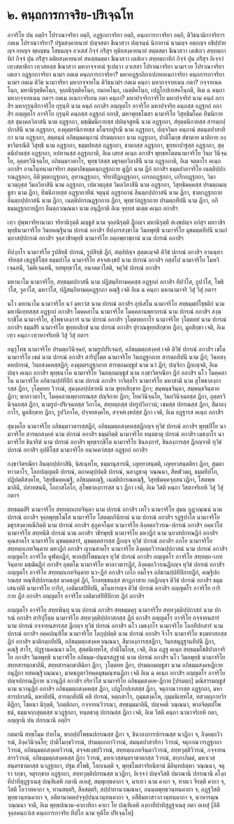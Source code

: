 <h1>๒. คนฺถการกาจริย-ปริเจฺฉโท</h1>
<p>อาจริโย ปน อตฺถิฯ โปราณาจริยา อตฺถิ, อฎฺฐกถาจริยา อตฺถิ, คนฺถการกาจริยา อตฺถิ, ติวิธนามิกาจริยาฯ กตเม โปราณาจริยา? ปฐมสงฺคายนายํ ปญฺจสตา ขีณาสวา ปญฺจนฺนํ นิกายานํ นามญฺจ อตฺถญฺจ อธิปฺปายญฺจ ยทญฺจ พฺยญฺชน โสธนญฺจ อวเสสํ กิจฺจํ กริํสุฯ ทุติยสงฺคายนายํ สตฺตสตา ขีณาสวา เตสํเยว สทฺทตฺถาทิกํ กิจฺจํ ปุน กริํสุฯ ตติยสงฺคายนายํ สหสฺสมตฺตา ขีณาสวา เตสํเยว สทฺทตฺถาทิกํ กิจฺจํ ปุน กริํสุฯ อิเจฺจวํ เทฺวสตาธิกา เทฺวสหสฺส ขีณาสวา มหากจฺจายนํ ฐเปตฺวา อวเสสา โปราณาจริยา นามฯ เย โปราณาจริยา เตเยว อฎฺฐกถาจริยา นามฯ กตเม คนฺถการกาจริยา? มหาอฎฺฐกถิกาเปภทอเนกาจริยา คนฺถการกาจริยา นามฯ กตเม ติวิธ นามาจริยา มหากจฺจายโน ติวิธนามํฯ กตเม คนฺถา มหากจฺจายเนน กตา? กจฺจายนคโนฺถ, มหานิรุตฺติคโนฺถ, จุลฺลนิรุตฺติคโนฺถ, ยมกคโนฺถ, เนตฺติคโนฺถ, เปฎโกปเทสคโนฺถติ, อิเม ฉ คนฺถา มหากจฺจายเนน กตาฯ กตเม อเนกาจริเยน กตา คนฺถา? มหาปจฺจริกาจริโย มหาปจฺจริยํ นาม คนฺถํ อกาสิฯ มหากุรุนฺทิกาจริโย กุรุนฺทิ นาม คนฺถํ อกาสิฯ อญฺญตโร อาจริโย มหาปจฺจริย คนฺถสฺส อฎฺฐกถํ อกาสิฯ อญฺญตโร อาจริโย กุรุนฺทิ คนฺถสฺส อฎฺฐกถํ อกาสิ, มหาพุทฺธโฆสา นามจริโย วิสุทฺธิมโคฺค ทีฆนิกายสฺส สุมงฺคลวิลาสนิ นาม อฎฺฐกถา, มชฺฌิมนิกายสฺส ปปญฺจสูทนี นาม อฎฺฐกถา, สํยุตฺตนิกายสฺส สารตฺถปฺปกาสินี นาม อฎฺฐกถา, องฺคุตฺตรนิกายสฺส มโนรถปูรณี นาม อฎฺฐกถา, ปญฺจวินย คนฺถานํ สมนฺตปาสาทิกา นาม อฎฺฐกถา, สตฺตนฺนํ อภิธมฺมคนฺถานํ ปรมตฺถกถา นาม อฎฺฐกถา, ปาติโมกฺข สํขาตาย มาติกาย กงฺขาวิตรณีติ วิสุทฺธิ นาม อฎฺฐกถา, ธมฺมปทสฺส อฎฺฐกถา, ชาตกสฺส อฎฺฐกถา, ขุทฺทกปาฐสฺส อฎฺฐกถา, สุตฺตนิปาตสฺส อฎฺฐกถา, อปทานสฺส อฎฺฐกถาติ, อิเม เตรส คเนฺถ อกาสิฯ พุทฺธทโตฺตนามาจริโย วินย วินิจฺฉโย, อุตฺตรวินิจฺฉโย, อภิธมฺมาวตาโร, พุทฺธวํสสฺส มธุรตฺถวิลาสินี นาม อฎฺฐกถาติ, อิเม จตฺตาโร คเนฺถ อกาสิฯ อานโนฺทนามาจริยา สตฺตาภิธมฺมคนฺถฎฺฐกถาย มูฎีกํ นาม ฎีกํ อกาสิฯ ธมฺมปาลาจริโย เนตฺติปฺปกรณฎฺฐกถา, อิติวุตฺตกฎฺฐกถา, อุทานฎฺฐกถา, จริยาปิฎกฎฺฐกถา, เถรกถฎฺฐกถา, เถรีกถฎฺฐกถา, วิมานวตฺถุสฺส วิมลวิลาสินิ นาม อฎฺฐกถา, เปตวตฺถุสฺส วิมลวิลาสินิ นาม อฎฺฐกถา, วิสุทฺธิมคฺคสฺส ปรมตฺถมญฺชูสา นาม ฎีกา, ทีฆนิกายสฺส อฎฺฐกถาทีนํ จตุนฺนํ อฎฺฐกถานํ ลีนตฺถปฺปกาสนิ นาม ฎีกา, ชาตกฎฺฐกถาย ลีนตฺถปฺปกาสนิ นาม ฎีกา, เนตฺติปกรณฎฺฐกถาย ฎีกา, พุทฺธวํสฎฺฐกถาย ปรมตฺถทีปนี นาม ฎีกา, อภิธมฺมฎฺฐกถายฎีกา ลีนตฺถวณฺณนา นาม อนุฎีกาติ อิเม จุทฺทส มเตฺต คเนฺถ อกาสิฯ</p>


<p>เทฺว ปุพฺพาจริยานามา จริยานิรุตฺติ มญฺชูสํ นาม จุลฺลนิรุตฺติ ฎีกญฺจ มหานิรุตฺติ สเงฺขปญฺจ อกํสุฯ มหาวชิรพุทฺธินามาจริโย วินยคณฺฐินาม ปกรณํ อกาสิฯ ทีปงฺกรสงฺขาโต วิมลพุทฺธิ นามาจริโย มุขมตฺตทีปนี นามกํ นฺยาสปฺปกรณํ อกาสิฯ จุลฺลวชิรพุทฺธิ นามาจริโย อตฺถพฺยาขฺยานํ นาม ปกรณํ อกาสิฯ</p>


<p>ทีปงฺกโร นามาจริโย รูปสิทฺธิ ปกรณํ, รูปสิทฺธิ ฎีกํ, สมฺปปญฺจ สุตฺตเญฺจติ ติวิธํ ปกรณํ อกาสิฯ อานนฺทาจริยสฺส เชฎฺฐสิโสฺส ธมฺมปาโล นามาจริโย สจฺจสเงฺขปํ นาม ปกรณํ อกาสิฯ กสฺสโป นามาจริโย โมหวิเจฺฉทนี, วิมติเจฺฉทนี, ทสพุทฺธวํโส, อนาคตวํโสติ, จตุวิธํ ปกรณํ อกาสิฯ</p>


<p>มหานาโม นามาจริโย, สทฺธมฺมปกาสนี นาม ปฎิสมฺภิทามคฺคสฺส อฎฺฐกถํ อกาสิฯ ทีปวํโส, ถูปวํโส, โพธิวํโส, จูลวํโส, มหาวํโส, ปฎิสมฺภิทามคฺคฎฺฐกถา คณฺฐิ เจติ อิเม ฉ คนฺถา มหานามาจริ วิสุํ วิสุํ กตาฯ</p>


<p>นโว มหานาโม นามาจริโย นวํ มหาวํส นาม ปกรณํ อกาสิฯ อุปเสโน นามาจริโย สทฺธมฺมปโชฺชติกํ นาม มหานิเทฺทสสฺส อฎฺฐกถํ อกาสิฯ โมคฺคลาโน นามาจริโย โมคฺคลานพฺยากรณํ นาม ปกรณํ อกาสิฯ สงฺฆรกฺขิโต นามาจริโย, สุโพธาลงฺการํ นาม ปกรณํ อกาสิฯ วุโตฺตทยกาโร นามาจริโย วุโตฺตทยํ นาม ปกรณํ อกาสิฯ ธมฺมสิริ นามาจริโย ขุทฺทกสิกฺขํ นาม ปกรณํ อกาสิฯ ปุราณขุทฺทสิกฺขาย ฎีกา, มูลสิกฺขา เจติ, อิเม เทฺว คนฺถา เทฺวหาจริเยหิ วิสุํ วิสุํ กตาฯ</p>


<p>อนุรุโทฺธ นามาจริโย ปรมตฺถวินิจฺฉยํ, นามรูปปริเจฺฉทํ, อภิธมฺมตฺถสงฺคหํ เจติ ติวิธํ ปกรณํ อกาสิฯ เขโม นามาจริโย เขมํ นาม ปกรณํ อกาสิฯ สาริปุโตฺต นามาจริโย วินยฎฺฐกถาย สารตฺถทีปนี นาม ฎีกํ; วินยสงฺคหปกรณํ, วินยสงฺคหสฺสฎีกํ; องฺคุตฺตรฎฺฐกถาย สารตฺถมญฺชูสํ นาม นวํ ฎีกํ; ปญฺจิกา ฎีกเญฺจติ, อิเม ปญฺจ คเนฺถ อกาสิฯ พุทฺธนาโค นามาจริโย วินยตฺถมญฺชูสํ นาม กงฺขาวิตรณียา ฎีกํ อกาสิฯ นโว โมคฺคลาโน นามาจริโย อภิธานปฺปทีปิกํ นาม ปกรณํ อกาสิฯ วาจิสฺสโร นามาจริโย มหาสามิ นาม สุโพธาลงฺการสฺส ฎีกา, วุโตฺตทย วิวรณํ, สุมงฺคลปฺปสาทนิ นาม ขุทฺทสิกฺขาย ฎีกา; สมฺพนฺธจินฺตา, สมฺพนฺธจินฺตาย ฎีกา; พาลาวตาโร, โมคฺคลานพฺยากรณสฺส ปญฺจิกาย ฎีกา; โยควินิจฺฉโย, วินยวินิจฺฉยสฺส ฎีกา, อุตฺตรวินิจฺฉยสฺส ฎีกา, นามรูป-ปริเจฺฉทสฺส วิภาโค, สทฺทตฺถสฺส ปทรูปวิภาวนํ; เขมสฺส ปกรณสฺส ฎีกา, สีมาลงฺกาโร, มูลสิกฺขาย ฎีกา, รูปวิภาโค, ปจฺจยสงฺคโห, สจฺจสเงฺขปสฺส ฎีกา เจติ, อิเม อฎฺฐารส คเนฺถ อกาสิฯ</p>


<p>สุมงฺคโล นามาจริโย อภิธมฺมาวตารสฺสฎีกํ, อภิธมฺมตฺถสงฺคหสฺสฎีกญฺจ ทุวิธํ ปกรณํ อกาสิฯ พุทฺธปิโย นามาจริโย สารตฺถสงฺคหํ นาม ปกรณํ อกาสิฯ ธมฺมกิตฺติ นามาจริโย ทนฺตธาตุ ปกรณํ อกาสิฯ เมธงฺกโร นามาจริโย ชินจริตํ นาม ปกรณํ อกาสิฯ พุทฺธรกฺขิโต นามาจริโย ชินลงฺการํ, ชินลงฺการสฺส ฎีกญฺจาติ ทุวิธํ ปกรณํ อกาสิฯ อุปติโสฺส นามาจริโย อนาคตวํสสฺส อฎฺฐกถํ อกาสิฯ</p>


<p>กงฺขาวิตรณียา ลีนตฺถปฺปกาสินิ, นิสเนฺทโห, ธมฺมานุสารณี, เญยฺยาสนฺตติ, เญยฺยาสนฺตติยา ฎีกา, สุมตาทาวตาโร, โลกปญฺญตฺติ ปกรณํ, ตถาคตุปฺปตฺติ ปกรณํ, นลาฎธาตุ วณฺณนา, สีหฬวตฺถุ, ธมฺมทีปโก, ปฎิปตฺติสงฺคโห, วิสุทฺธิมคฺคณฺฐิ, อภิธมฺมคณฺฐิ, เนตฺติปกรณคณฺฐิ, วิสุทฺธิมคฺคจุลฺลนวฎีกา, โสตพฺพมาลินี, ปสาทชนนี, โอกาสโลโก, สุโพธาลงฺการสฺส นว ฎีกา เจติ, อิเม วีสติ คนฺถา วีสตาจริเยหิ วิสุํ วิสุํ กตาฯ</p>


<p>สทฺธมฺมสิริ นามาจริโย สทฺทตฺถเภทจินฺตา นาม ปกรณํ อกาสิฯ เทโว นามาจริโย สุมน กูฎวณฺณนํ นาม ปกรณํ อกาสิฯ จุลฺลพุทฺธโฆโส นามาจริโย โสตตฺถกินิทานํ นาม ปกรณํ อกาสิฯ รฎฺฐปาโล นามาจริโย มธุรสงฺคาหณีกิตฺติ นาม ปกรณํ อกาสิฯ สุภูตจโนฺท นามาจริโย ลิงฺคตฺถวิวรณ-ปกรณํ อกาสิฯ อคฺควํโส นามาจริโย สทฺทนีติ ปกรณํ นาม อกาสิฯ วชิรพุทฺธิ นามาจริโย มหาฎีกํ นาม นฺยาสปกรณฎีกํ อกาสิฯ คุณสาคโร นามาจริโย มุขมตฺตสารํ, มุขมตฺตสารสฺส ฎีกญฺจ ทุวิธํ ปกรณํ อกาสิฯ อภโย นามาจริโย สทฺทตฺถเภทจินฺตาย มหาฎีกํ อกาสิฯ ญาณสาคโร นามาจริโย ลิงฺคตฺถวิวรณปฺปกาสนํ นาม ปกรณํ อกาสิฯ อญฺญตโร อาจริโย คูฬตฺถฎีกํ, พาลปฺปโพธนญฺจ ทุวิธํ ปกรณํ อกาสิฯ อญฺญตโร อาจริโย สทฺทตฺถ-เภทจินฺตาย มชฺฌิมฎีกํ อกาสิฯ อุตฺตโม นามาจริโย พาลาวตารฎีกํ, ลิงฺคตฺถวิวรณฎีกญฺจ ทุวิธํ ปกรณํ อกาสิฯ อญฺญตโร อาจริโย สทฺทตฺถเภทจินฺตาย นว-ฎีกํ อกาสิฯ เอโก อมโจฺจ อภิธานปฺปทีปิกายฎีกํ, คณฺฐิปกรณสฺส ทณฺฑีปฺปกรณสฺส มาคธภูตํ ฎีกํ, โกลทฺธชนสฺส สกฎภาสาย กตฎีกญฺจ ติวิธํ ปกรณํ อกาสิฯ ธมฺมเสนาปติ นามาจริโย การิกํ, เอติมาสปิทีปนี, มโนหารญฺจ ติวิธํ ปกรณํ อกาสิฯ อญฺญตโร อาจริโย การิกาย ฎีกํ อกาสิฯ อญฺญตโร อาจริโย เอติมาสปิทีปิกาย ฎีกํ อกาสิฯ</p>


<p>อญฺญตโร อาจริโย สทฺทพินฺทุ นาม ปกรณํ อกาสิฯ สทฺธมฺมคุรุ นามาจริโย สทฺทวุตฺติปฺปกาสกํ นาม ปกรณํ อกาสิฯ สาริปุโตฺต นามาจริโย สทฺทวุตฺติปฺปกาสกสฺส ฎีกํ อกาสิฯ อญฺญตโร อาจริโย กจฺจายนสารํ นาม ปกรณํ กจฺจายนสารสฺส ฎีกญฺจ ทุวิธํ ปกรณํ อกาสิฯ นโว เมธงฺกโร นามาจริโย โลกทีปกสารํ นาม ปกรณํ อกาสิฯ อคฺคปณฺฑิโต นามาจริโย โลกุปฺปตฺติ นาม ปกรณํ อกาสิฯ จีวโร นามาจริโย ชงฺฆทาสกสฺส ฎีกํ อกาสิฯ มาติกตฺถทีปนี, อภิธมฺมตฺถสงฺคหวณฺณนา, สีมาลงฺการสฺสฎีกา, วินยสมุฎฺฐานทีปนี ฎีกา, คณฺฐิ สาโร, ปฎฺฐานคณนา นโย, สุตฺตนิเทฺทโส, ปาติโมโกฺข, เจติ, อิเม อฎฺฐ คเนฺถ สทฺธมฺมโชติปาลาจริโย อกาสิฯ วิมลพุทฺธิ นามาจริโย อภิธมฺม-ปนฺนรสฎฺฐานํ นาม ปกรณํ อกาสิฯ นโว วิมลพุทฺธิ นามาจริโย สทฺทสารตฺถชาลินี, สทฺทสารตฺถชาลินิยา ฎีกา, วุโตฺตทย ฎีกา, ปรมตฺถมญฺชูสา นาม อภิธมฺมสงฺคหฎีกาย อนุฎีกา ทสคณฺฐิวณฺณนา, มาคธภูตาวิทคฺคมุขมณฺฑนฎีกา เจติ อิเม ฉ คเนฺถ อกาสิฯ อญฺญตโร อาจริโย ปญฺจปกรณฎีกาย นวานุฎีกํ อกาสิฯ อริยวํโส นามาจริโย อภิธมฺมสงฺคห-ฎีกาย [ปรมตฺถ] มณิสารมญฺชูสํ นาม นวานุฎีกํ อกาสิฯ อภิธมฺมตฺถสงฺคหสฺส ฎีกา, เปฎโกปเทสสฺส ฎีกา, จตุภาณวารสฺส อฎฺฐกถา, มหาสารปกาสนี, มหาทีปนี, สารตฺถทีปนี คติ ปกรณํ, หตฺถสาโร, ภุมฺมสงฺคโห, ภุมฺมนิเทฺทโส, ทสวตฺถุกายวิรติฎีกา, โชตนา นิรุตฺติ, วิภตฺติกถา, กจฺจายนวิวรณา, สทฺธมฺมมาลินี, ปญฺจคติ วณฺณนา, พาลจิตฺตปโพธนํ, ธมฺมจกฺกสุตฺตสฺส นวฎฺฐกถา, ทนฺตธาตุ ปกรณสฺส ฎีกา เจติ, อิเม วีสติ คนฺถา นานาจริเยหิ กตา, อญฺญานิ ปน ปกรณานิ อตฺถิฯ</p>


<p>กตมานิ สทฺธโมฺม ปายโน, พาลปฺปโพธนปกรณสฺส ฎีกา จ, ชินาลงฺการปกรณสฺส นวฎีกา จ, ลิงฺคตฺถวิวรณํ, ลิงฺควินิจฺฉโย; ปาติโมกฺขวิวรณํ, ปรมตฺถกถาวิวรณํ, สมนฺตปาสาทิกา วิวรณํ, จตุภาณวารฎฺฐกถา วิวรณํ, อภิธมฺมตฺถสงฺคหวิวรณํ, สจฺจสเงฺขปวิวรณํ, สทฺทตฺถเภทจินฺตาวิวรณํ, สทฺทวุตฺติวิวรณํ, กจฺจายนสารวิวรณํ, อภิธมฺมตฺถสงฺคหสฺส ฎีกา วิวรณํ, มหาเวสฺสนฺตราชาตกสฺส วิวรณํ, สกฺกาภิมตํ, มหาเวสฺสนฺตรชาตกสฺส นวฎฺฐกถา, ปฐม สํโพธิ, โลกเนตฺติ จ, พุทฺธโฆสาจริยนิทานํ มิลินฺทปญฺหา วณฺณนา, จตุรา รกฺขา, จตุรกฺขาย อฎฺฐกถา, สทฺทวุตฺติปกรณสฺส นวฎีกา, อิเจฺจวํ ปญฺจวีสติ ปมาณานิ ปกรณานิ ลโงฺก ทีปาทีสุฎฺฐาเนสุ ปณฺฑิเตหิ กตานิ อเหสุํ, สมฺพุเทฺธคาถา จ, นรเทว นาม คาถา จ, ทาตเว จีรตฺติ คาถา จ, วีสติ โอวาทคาถา จ, ทานสตฺตริ, สีลสตฺตริ, สปฺปาทานวณฺณนา, อนนฺตพุทฺธวนฺทนคาถา จ, อฎฺฐวีสติ พุทฺธวนฺทนคาถา จ, อตีตานาคตปจฺจุปฺปนฺนวนฺทนคาถา จ, อสีติมหาสาวกวนฺทนคาถา จ, นวหารคุณวณฺณนา จาติ, อิเม พุทฺธปณาม-คาถาทิกา คาถา โย ปณฺฑิเตหิ ลงฺกาทีปาทิสุฎฺฐาเนสุ กตา อเหสุํ [อิติ จุลฺลคนฺถวํเส คนฺถการกาจริย ทีปโก นาม ทุติโย ปริเจฺฉโท]</p>





